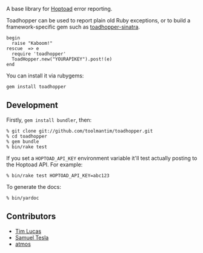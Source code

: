 A base library for [Hoptoad](http://www.hoptoadapp.com/) error reporting.

Toadhopper can be used to report plain old Ruby exceptions, or to build a framework-specific gem such as [toadhopper-sinatra](http://github.com/toolmantim/toadhopper-sinatra).

    begin
      raise "Kaboom!"
    rescue  => e
      require 'toadhopper'
      ToadHopper.new("YOURAPIKEY").post!(e)
    end

You can install it via rubygems:

    gem install toadhopper

## Development

Firstly, `gem install bundler`, then:

    % git clone git://github.com/toolmantim/toadhopper.git
    % cd toadhopper
    % gem bundle
    % bin/rake test

If you set a `HOPTOAD_API_KEY` environment variable it'll test actually posting to the Hoptoad API. For example:

    % bin/rake test HOPTOAD_API_KEY=abc123

To generate the docs:

    % bin/yardoc

## Contributors

* [Tim Lucas](http://github.com/toolmantim)
* [Samuel Tesla](http://github.com/stesla)
* [atmos](http://github.com/atmos)
